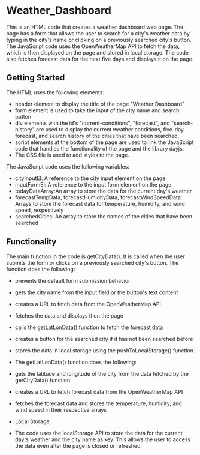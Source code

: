 # Weather_Dashboard

This is an HTML code that creates a weather dashboard web page. The page has a form that allows the user to search for a city's weather data by typing in the city's name or clicking on a previously searched city's button. The JavaScript code uses the OpenWeatherMap API to fetch the data, which is then displayed on the page and stored in local storage. The code also fetches forecast data for the next five days and displays it on the page.

## Getting Started
The HTML uses the following elements:

* header element to display the title of the page "Weather Dashboard"
* form element is used to take the input of the city name and search button
 * div elements with the id's "current-conditions", "forecast", and "search-history" are used to display the current weather conditions, five-day forecast, and search history of the cities that have been searched.
* script elements at the bottom of the page are used to link the JavaScript code that handles the functionality of the page and the library dayjs.
 * The CSS file is used to add styles to the page.

The JavaScript code uses the following variables:

 * cityInputEl: A reference to the city input element on the page
 * inputFormEl: A reference to the input form element on the page
 * todayDataArray:An array to store the data for the current day's weather
 * forecastTempData, forecastHumidityData, forecastWindSpeedData: Arrays to store the forecast data for temperature, humidity, and wind speed, respectively
 * searchedCities: An array to store the names of the cities that have been searched

 ## Functionality
The main function in the code is getCityData(). It is called when the user submits the form or clicks on a previously searched city's button. The function does the following:

* prevents the default form submission behavior
* gets the city name from the input field or the button's text content
* creates a URL to fetch data from the OpenWeatherMap API
* fetches the data and displays it on the page
* calls the getLatLonData() function to fetch the forecast data
* creates a button for the searched city if it has not been searched before
* stores the data in local storage using the pushToLocalStorage() function
* The getLatLonData() function does the following:

* gets the latitude and longitude of the city from the data fetched by the getCityData() function
* creates a URL to fetch forecast data from the OpenWeatherMap API
* fetches the forecast data and stores the temperature, humidity, and wind speed in their respective arrays
* Local Storage
* The code uses the localStorage API to store the data for the current day's weather and the city name as key. This allows the user to access the data even after the page is closed or refreshed.
